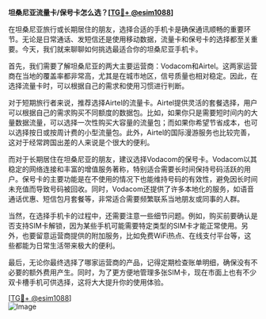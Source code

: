 **坦桑尼亚流量卡/保号卡怎么选？[[TG💪+ @esim1088](https://t.me/s/esim1088)]**

在坦桑尼亚旅行或长期居住的朋友，选择合适的手机卡是确保通讯顺畅的重要环节。无论是日常通话、发短信还是使用移动数据，流量卡和保号卡的选择都至关重要。今天，我们就来聊聊如何挑选最适合你的坦桑尼亚手机卡。

首先，我们需要了解坦桑尼亚的两大主要运营商：Vodacom和Airtel。这两家运营商在当地的覆盖率都非常高，尤其是在城市地区，信号质量也相对稳定。因此，在选择流量卡时，可以根据自己的需求和使用习惯进行判断。

对于短期旅行者来说，推荐选择Airtel的流量卡。Airtel提供灵活的套餐选择，用户可以根据自己的需求购买不同额度的数据包。比如，如果你只是需要短时间内的大量数据流量，可以选择一次性购买大容量的流量包；而如果你希望节省成本，也可以选择按日或按周计费的小型流量包。此外，Airtel的国际漫游服务也比较完善，这对于经常跨国出差的人来说是个很大的便利。

而对于长期居住在坦桑尼亚的朋友，建议选择Vodacom的保号卡。Vodacom以其稳定的网络连接和丰富的增值服务著称，特别适合需要长时间保持号码活跃的用户。保号卡的主要功能是在不使用的情况下也能维持号码的有效性，避免因长时间未充值而导致号码被回收。同时，Vodacom还提供了许多本地化的服务，如语音通话优惠、短信包月套餐等，非常适合需要频繁联系当地朋友或同事的人群。

当然，在选择手机卡的过程中，还需要注意一些细节问题。例如，购买前要确认是否支持SIM卡解锁，因为某些手机可能需要特定类型的SIM卡才能正常使用。另外，也要留意运营商提供的附加服务，比如免费WiFi热点、在线支付平台等，这些都能为日常生活带来极大的便利。

最后，无论你最终选择了哪家运营商的产品，记得定期检查账单明细，确保没有不必要的额外费用产生。同时，为了更方便地管理多张SIM卡，现在市面上也有不少双卡槽手机可供选择，这将大大提升你的使用体验。

[[TG💪+ @esim1088](https://t.me/s/esim1088)]  
![Image](https://i.postimg.cc/4NQfJmqS/Snipaste-2025-05-13-00-14-12.png)